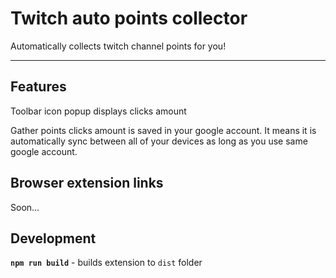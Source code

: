 # Twitch auto points collector

Automatically collects twitch channel points for you!

---

## Features

Toolbar icon popup displays clicks amount

Gather points clicks amount is saved in your google account. It means it is automatically sync between all of your devices as long as you use same google account.

## Browser extension links

Soon...

## Development

**`npm run build`** - builds extension to `dist` folder
